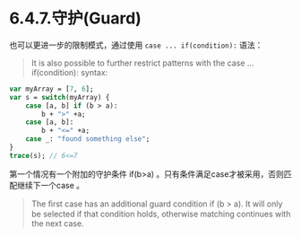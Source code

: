 # 6.4.7.守护(Guard)

也可以更进一步的限制模式，通过使用 `case ... if(condition):` 语法：

> It is also possible to further restrict patterns with the case ... if(condition): syntax:

```haxe
var myArray = [7, 6]; 
var s = switch(myArray) { 
    case [a, b] if (b > a):
        b + ">" +a; 
    case [a, b]: 
        b + "<=" +a; 
    case _: "found something else"; 
} 
trace(s); // 6<=7 
```

第一个情况有一个附加的守护条件 if(b>a) 。只有条件满足case才被采用，否则匹配继续下一个case 。

> The ﬁrst case has an additional guard condition if (b > a). It will only be selected if that condition holds, otherwise matching continues with the next case.